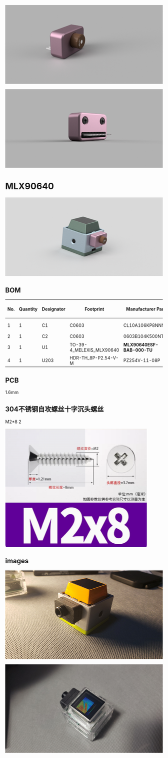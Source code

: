 ![1](images/1.png)

![2](images/2.png)



# MLX90640

![4](images/4.png)

## BOM

| No.  | Quantity | Designator | Footprint                | Manufacturer Part          | Manufacturer          | Supplier | Supplier Part | Value | Comment                | JLCPCB Part Class |
| ---- | -------- | ---------- | ------------------------ | -------------------------- | --------------------- | -------- | ------------- | ----- | ---------------------- | ----------------- |
| 1    | 1        | C1         | C0603                    | CL10A106KP8NNNC            | SAMSUNG(三星)         | LCSC     | C19702        | 10uF  | 10uF                   | Basic Part        |
| 2    | 1        | C2         | C0603                    | 0603B104K500NT             | FH(风华)              | LCSC     | C30926        | 100nF | 100nF                  | 扩展库            |
| 3    | 1        | U1         | TO-39-4_MELEXIS_MLX90640 | **MLX90640ESF-BAB-000-TU** | Melexis(比利时迈来芯) | LCSC     | C488251       |       | MLX90640ESF-BAB-000-TU | Extended Part     |
| 4    | 1        | U203       | HDR-TH_8P-P2.54-V-M      | PZ254V-11-08P              | XFCN(兴飞)            | LCSC     | C492407       |       | PZ254V-11-08P          | Extended Part     |



## PCB

1.6mm



## 304不锈钢自攻螺丝十字沉头螺丝

M2*8   2

<img src="images/3.png" alt="3"  />



## images

![5](images/5.jpg)

![6](images/6.jpg)
